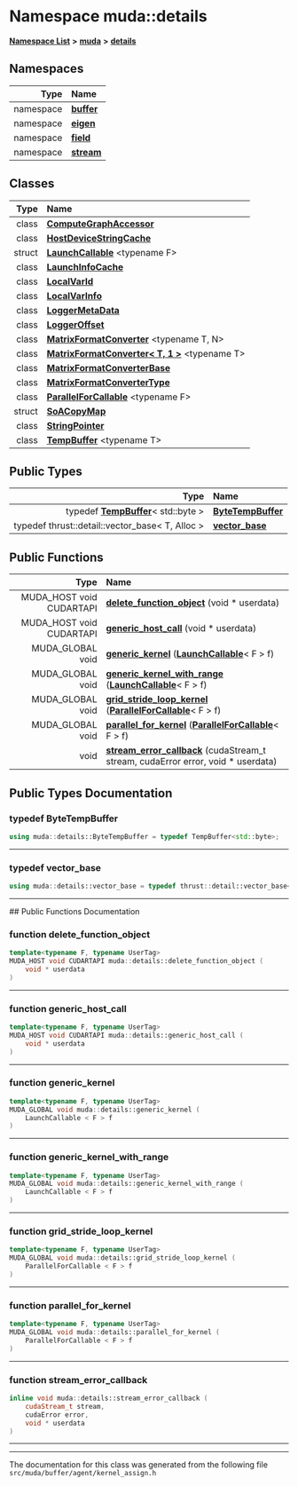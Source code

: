 

# Namespace muda::details



[**Namespace List**](namespaces.md) **>** [**muda**](namespacemuda.md) **>** [**details**](namespacemuda_1_1details.md)


















## Namespaces

| Type | Name |
| ---: | :--- |
| namespace | [**buffer**](namespacemuda_1_1details_1_1buffer.md) <br> |
| namespace | [**eigen**](namespacemuda_1_1details_1_1eigen.md) <br> |
| namespace | [**field**](namespacemuda_1_1details_1_1field.md) <br> |
| namespace | [**stream**](namespacemuda_1_1details_1_1stream.md) <br> |


## Classes

| Type | Name |
| ---: | :--- |
| class | [**ComputeGraphAccessor**](classmuda_1_1details_1_1_compute_graph_accessor.md) <br> |
| class | [**HostDeviceStringCache**](classmuda_1_1details_1_1_host_device_string_cache.md) <br> |
| struct | [**LaunchCallable**](structmuda_1_1details_1_1_launch_callable.md) &lt;typename F&gt;<br> |
| class | [**LaunchInfoCache**](classmuda_1_1details_1_1_launch_info_cache.md) <br> |
| class | [**LocalVarId**](classmuda_1_1details_1_1_local_var_id.md) <br> |
| class | [**LocalVarInfo**](classmuda_1_1details_1_1_local_var_info.md) <br> |
| class | [**LoggerMetaData**](classmuda_1_1details_1_1_logger_meta_data.md) <br> |
| class | [**LoggerOffset**](classmuda_1_1details_1_1_logger_offset.md) <br> |
| class | [**MatrixFormatConverter**](classmuda_1_1details_1_1_matrix_format_converter.md) &lt;typename T, N&gt;<br> |
| class | [**MatrixFormatConverter&lt; T, 1 &gt;**](classmuda_1_1details_1_1_matrix_format_converter_3_01_t_00_011_01_4.md) &lt;typename T&gt;<br> |
| class | [**MatrixFormatConverterBase**](classmuda_1_1details_1_1_matrix_format_converter_base.md) <br> |
| class | [**MatrixFormatConverterType**](classmuda_1_1details_1_1_matrix_format_converter_type.md) <br> |
| class | [**ParallelForCallable**](classmuda_1_1details_1_1_parallel_for_callable.md) &lt;typename F&gt;<br> |
| struct | [**SoACopyMap**](structmuda_1_1details_1_1_so_a_copy_map.md) <br> |
| class | [**StringPointer**](classmuda_1_1details_1_1_string_pointer.md) <br> |
| class | [**TempBuffer**](classmuda_1_1details_1_1_temp_buffer.md) &lt;typename T&gt;<br> |


## Public Types

| Type | Name |
| ---: | :--- |
| typedef [**TempBuffer**](classmuda_1_1details_1_1_temp_buffer.md)&lt; std::byte &gt; | [**ByteTempBuffer**](#typedef-bytetempbuffer)  <br> |
| typedef thrust::detail::vector\_base&lt; T, Alloc &gt; | [**vector\_base**](#typedef-vector_base)  <br> |




















## Public Functions

| Type | Name |
| ---: | :--- |
|  MUDA\_HOST void CUDARTAPI | [**delete\_function\_object**](#function-delete_function_object) (void \* userdata) <br> |
|  MUDA\_HOST void CUDARTAPI | [**generic\_host\_call**](#function-generic_host_call) (void \* userdata) <br> |
|  MUDA\_GLOBAL void | [**generic\_kernel**](#function-generic_kernel) ([**LaunchCallable**](structmuda_1_1details_1_1_launch_callable.md)&lt; F &gt; f) <br> |
|  MUDA\_GLOBAL void | [**generic\_kernel\_with\_range**](#function-generic_kernel_with_range) ([**LaunchCallable**](structmuda_1_1details_1_1_launch_callable.md)&lt; F &gt; f) <br> |
|  MUDA\_GLOBAL void | [**grid\_stride\_loop\_kernel**](#function-grid_stride_loop_kernel) ([**ParallelForCallable**](classmuda_1_1details_1_1_parallel_for_callable.md)&lt; F &gt; f) <br> |
|  MUDA\_GLOBAL void | [**parallel\_for\_kernel**](#function-parallel_for_kernel) ([**ParallelForCallable**](classmuda_1_1details_1_1_parallel_for_callable.md)&lt; F &gt; f) <br> |
|  void | [**stream\_error\_callback**](#function-stream_error_callback) (cudaStream\_t stream, cudaError error, void \* userdata) <br> |




























## Public Types Documentation




### typedef ByteTempBuffer 

```C++
using muda::details::ByteTempBuffer = typedef TempBuffer<std::byte>;
```




<hr>



### typedef vector\_base 

```C++
using muda::details::vector_base = typedef thrust::detail::vector_base<T, Alloc>;
```




<hr>
## Public Functions Documentation




### function delete\_function\_object 

```C++
template<typename F, typename UserTag>
MUDA_HOST void CUDARTAPI muda::details::delete_function_object (
    void * userdata
) 
```




<hr>



### function generic\_host\_call 

```C++
template<typename F, typename UserTag>
MUDA_HOST void CUDARTAPI muda::details::generic_host_call (
    void * userdata
) 
```




<hr>



### function generic\_kernel 

```C++
template<typename F, typename UserTag>
MUDA_GLOBAL void muda::details::generic_kernel (
    LaunchCallable < F > f
) 
```




<hr>



### function generic\_kernel\_with\_range 

```C++
template<typename F, typename UserTag>
MUDA_GLOBAL void muda::details::generic_kernel_with_range (
    LaunchCallable < F > f
) 
```




<hr>



### function grid\_stride\_loop\_kernel 

```C++
template<typename F, typename UserTag>
MUDA_GLOBAL void muda::details::grid_stride_loop_kernel (
    ParallelForCallable < F > f
) 
```




<hr>



### function parallel\_for\_kernel 

```C++
template<typename F, typename UserTag>
MUDA_GLOBAL void muda::details::parallel_for_kernel (
    ParallelForCallable < F > f
) 
```




<hr>



### function stream\_error\_callback 

```C++
inline void muda::details::stream_error_callback (
    cudaStream_t stream,
    cudaError error,
    void * userdata
) 
```




<hr>

------------------------------
The documentation for this class was generated from the following file `src/muda/buffer/agent/kernel_assign.h`

